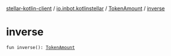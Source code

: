 [stellar-kotlin-client](../../index.md) / [io.inbot.kotlinstellar](../index.md) / [TokenAmount](index.md) / [inverse](./inverse.md)

# inverse

`fun inverse(): `[`TokenAmount`](index.md)
